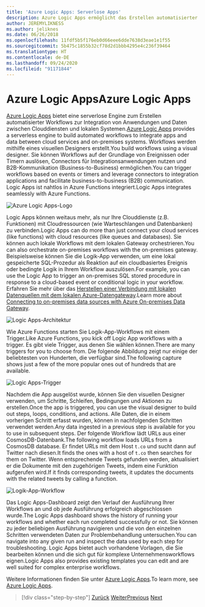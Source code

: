```yaml
---
title: 'Azure Logic Apps: Serverlose Apps'
description: Azure Logic Apps ermöglicht das Erstellen automatisierter skalierbarer Workflows, die Apps und Daten übergreifend in Clouddienste und lokale Systeme integrieren.
author: JEREMYLIKNESS
ms.author: jeliknes
ms.date: 06/26/2018
ms.openlocfilehash: 11fdf5b5f176eb0d66eee6dde7638d3eae1e1f55
ms.sourcegitcommit: 5b475c1855b32cf78d2d1bbb4295e4c236f39464
ms.translationtype: HT
ms.contentlocale: de-DE
ms.lasthandoff: 09/24/2020
ms.locfileid: "91171844"
---
```

# <a name="azure-logic-apps"></a><span data-ttu-id="e33ab-103">Azure Logic Apps</span><span class="sxs-lookup"><span data-stu-id="e33ab-103">Azure Logic Apps</span></span>

<span data-ttu-id="e33ab-104">[Azure Logic Apps](/azure/logic-apps) bietet eine serverlose Engine zum Erstellen automatisierter Workflows zur Integration von Anwendungen und Daten zwischen Clouddiensten und lokalen Systemen.</span><span class="sxs-lookup"><span data-stu-id="e33ab-104">[Azure Logic Apps](/azure/logic-apps) provides a serverless engine to build automated workflows to integrate apps and data between cloud services and on-premises systems.</span></span> <span data-ttu-id="e33ab-105">Workflows werden mithilfe eines visuellen Designers erstellt.</span><span class="sxs-lookup"><span data-stu-id="e33ab-105">You build workflows using a visual designer.</span></span> <span data-ttu-id="e33ab-106">Sie können Workflows auf der Grundlage von Ereignissen oder Timern auslösen, Connectors für Integrationsanwendungen nutzen und B2B-Kommunikation (Business-to-Business) ermöglichen.</span><span class="sxs-lookup"><span data-stu-id="e33ab-106">You can trigger workflows based on events or timers and leverage connectors to integration applications and facilitate business-to-business (B2B) communication.</span></span> <span data-ttu-id="e33ab-107">Logic Apps ist nahtlos in Azure Functions integriert.</span><span class="sxs-lookup"><span data-stu-id="e33ab-107">Logic Apps integrates seamlessly with Azure Functions.</span></span>

![Azure Logic Apps-Logo](./media/logic-apps-logo.png)

<span data-ttu-id="e33ab-109">Logic Apps können weitaus mehr, als nur Ihre Clouddienste (z.B. Funktionen) mit Cloudressourcen (wie Warteschlangen und Datenbanken) zu verbinden.</span><span class="sxs-lookup"><span data-stu-id="e33ab-109">Logic Apps can do more than just connect your cloud services (like functions) with cloud resources (like queues and databases).</span></span> <span data-ttu-id="e33ab-110">Sie können auch lokale Workflows mit dem lokalen Gateway orchestrieren.</span><span class="sxs-lookup"><span data-stu-id="e33ab-110">You can also orchestrate on-premises workflows with the on-premises gateway.</span></span> <span data-ttu-id="e33ab-111">Beispielsweise können Sie die Logik-App verwenden, um eine lokal gespeicherte SQL-Prozedur als Reaktion auf ein cloudbasiertes Ereignis oder bedingte Logik in Ihrem Workflow auszulösen.</span><span class="sxs-lookup"><span data-stu-id="e33ab-111">For example, you can use the Logic App to trigger an on-premises SQL stored procedure in response to a cloud-based event or conditional logic in your workflow.</span></span> <span data-ttu-id="e33ab-112">Erfahren Sie mehr über das [Herstellen einer Verbindung mit lokalen Datenquellen mit dem lokalen Azure-Datengateway](/azure/analysis-services/analysis-services-gateway).</span><span class="sxs-lookup"><span data-stu-id="e33ab-112">Learn more about [Connecting to on-premises data sources with Azure On-premises Data Gateway](/azure/analysis-services/analysis-services-gateway).</span></span>

![Logic Apps-Architektur](./media/logic-apps-architecture.png)

<span data-ttu-id="e33ab-114">Wie Azure Functions starten Sie Logik-App-Workflows mit einem Trigger.</span><span class="sxs-lookup"><span data-stu-id="e33ab-114">Like Azure Functions, you kick off Logic App workflows with a trigger.</span></span> <span data-ttu-id="e33ab-115">Es gibt viele Trigger, aus denen Sie wählen können.</span><span class="sxs-lookup"><span data-stu-id="e33ab-115">There are many triggers for you to choose from.</span></span> <span data-ttu-id="e33ab-116">Die folgende Abbildung zeigt nur einige der beliebtesten von Hunderten, die verfügbar sind.</span><span class="sxs-lookup"><span data-stu-id="e33ab-116">The following capture shows just a few of the more popular ones out of hundreds that are available.</span></span>

![Logic Apps-Trigger](./media/logic-app-triggers.png)

<span data-ttu-id="e33ab-118">Nachdem die App ausgelöst wurde, können Sie den visuellen Designer verwenden, um Schritte, Schleifen, Bedingungen und Aktionen zu erstellen.</span><span class="sxs-lookup"><span data-stu-id="e33ab-118">Once the app is triggered, you can use the visual designer to build out steps, loops, conditions, and actions.</span></span> <span data-ttu-id="e33ab-119">Alle Daten, die in einem vorherigen Schritt erfasst wurden, können in nachfolgenden Schritten verwendet werden.</span><span class="sxs-lookup"><span data-stu-id="e33ab-119">Any data ingested in a previous step is available for you to use in subsequent steps.</span></span> <span data-ttu-id="e33ab-120">Der folgende Workflow lädt URLs aus einer CosmosDB-Datenbank.</span><span class="sxs-lookup"><span data-stu-id="e33ab-120">The following workflow loads URLs from a CosmosDB database.</span></span> <span data-ttu-id="e33ab-121">Er findet URLs mit dem Host `t.co` und sucht dann auf Twitter nach diesen.</span><span class="sxs-lookup"><span data-stu-id="e33ab-121">It finds the ones with a host of `t.co` then searches for them on Twitter.</span></span> <span data-ttu-id="e33ab-122">Wenn entsprechende Tweets gefunden werden, aktualisiert er die Dokumente mit den zugehörigen Tweets, indem eine Funktion aufgerufen wird.</span><span class="sxs-lookup"><span data-stu-id="e33ab-122">If it finds corresponding tweets, it updates the documents with the related tweets by calling a function.</span></span>

![Logik-App-Workflow](./media/logic-app-workflow.png)

<span data-ttu-id="e33ab-124">Das Logic Apps-Dashboard zeigt den Verlauf der Ausführung Ihrer Workflows an und ob jede Ausführung erfolgreich abgeschlossen wurde.</span><span class="sxs-lookup"><span data-stu-id="e33ab-124">The Logic Apps dashboard shows the history of running your workflows and whether each run completed successfully or not.</span></span> <span data-ttu-id="e33ab-125">Sie können zu jeder beliebigen Ausführung navigieren und die von den einzelnen Schritten verwendeten Daten zur Problembehandlung untersuchen.</span><span class="sxs-lookup"><span data-stu-id="e33ab-125">You can navigate into any given run and inspect the data used by each step for troubleshooting.</span></span> <span data-ttu-id="e33ab-126">Logic Apps bietet auch vorhandene Vorlagen, die Sie bearbeiten können und die sich gut für komplexe Unternehmensworkflows eignen.</span><span class="sxs-lookup"><span data-stu-id="e33ab-126">Logic Apps also provides existing templates you can edit and are well suited for complex enterprise workflows.</span></span>

<span data-ttu-id="e33ab-127">Weitere Informationen finden Sie unter [Azure Logic Apps](/azure/logic-apps).</span><span class="sxs-lookup"><span data-stu-id="e33ab-127">To learn more, see [Azure Logic Apps](/azure/logic-apps).</span></span>

>[!div class="step-by-step"]
><span data-ttu-id="e33ab-128">[Zurück](application-insights.md)
>[Weiter](event-grid.md)</span><span class="sxs-lookup"><span data-stu-id="e33ab-128">[Previous](application-insights.md)
[Next](event-grid.md)</span></span>
